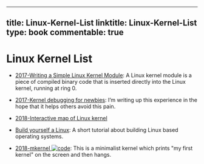
---
title: Linux-Kernel-List
linktitle: Linux-Kernel-List
type: book
commentable: true
---

# Linux Kernel List

- [2017-Writing a Simple Linux Kernel Module](https://parg.co/UuV): A Linux kernel module is a piece of compiled binary code that is inserted directly into the Linux kernel, running at ring 0.

- [2017-Kernel debugging for newbies](https://parg.co/UsL): I’m writing up this experience in the hope that it helps others avoid this pain.

- [2018-Interactive map of Linux kernel](http://www.makelinux.net/kernel_map/)

- [Build yourself a Linux](https://github.com/MichielDerhaeg/build-linux): A short tutorial about building Linux based operating systems.

- [2018-mkernel ![code](https://ng-tech.icu/assets/code.svg)](https://github.com/arjun024/mkeykernel?subject=os): This is a minimalist kernel which prints "my first kernel" on the screen and then hangs.

    